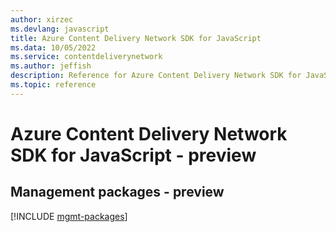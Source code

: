 ```yaml
---
author: xirzec
ms.devlang: javascript
title: Azure Content Delivery Network SDK for JavaScript
ms.data: 10/05/2022
ms.service: contentdeliverynetwork
ms.author: jeffish
description: Reference for Azure Content Delivery Network SDK for JavaScript
ms.topic: reference
---
```

# Azure Content Delivery Network SDK for JavaScript - preview

## Management packages - preview
[!INCLUDE [mgmt-packages](content-delivery-network-mgmt-index.md)]
